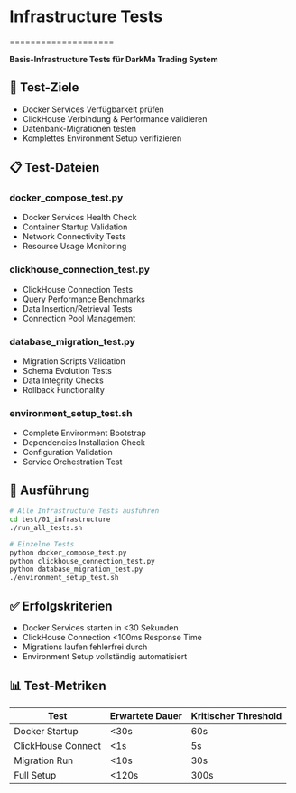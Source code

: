 # Infrastructure Tests
====================

**Basis-Infrastructure Tests für DarkMa Trading System**

## 🎯 **Test-Ziele**

- Docker Services Verfügbarkeit prüfen
- ClickHouse Verbindung & Performance validieren  
- Datenbank-Migrationen testen
- Komplettes Environment Setup verifizieren

## 📋 **Test-Dateien**

### **docker_compose_test.py**
- Docker Services Health Check
- Container Startup Validation
- Network Connectivity Tests
- Resource Usage Monitoring

### **clickhouse_connection_test.py**
- ClickHouse Connection Tests
- Query Performance Benchmarks
- Data Insertion/Retrieval Tests
- Connection Pool Management

### **database_migration_test.py**
- Migration Scripts Validation
- Schema Evolution Tests
- Data Integrity Checks
- Rollback Functionality

### **environment_setup_test.sh**
- Complete Environment Bootstrap
- Dependencies Installation Check
- Configuration Validation
- Service Orchestration Test

## 🚀 **Ausführung**

```bash
# Alle Infrastructure Tests ausführen
cd test/01_infrastructure
./run_all_tests.sh

# Einzelne Tests
python docker_compose_test.py
python clickhouse_connection_test.py
python database_migration_test.py
./environment_setup_test.sh
```

## ✅ **Erfolgskriterien**

- Docker Services starten in <30 Sekunden
- ClickHouse Connection <100ms Response Time
- Migrations laufen fehlerfrei durch
- Environment Setup vollständig automatisiert

## 📊 **Test-Metriken**

| Test | Erwartete Dauer | Kritischer Threshold |
|------|----------------|---------------------|
| Docker Startup | <30s | 60s |
| ClickHouse Connect | <1s | 5s |
| Migration Run | <10s | 30s |
| Full Setup | <120s | 300s |

